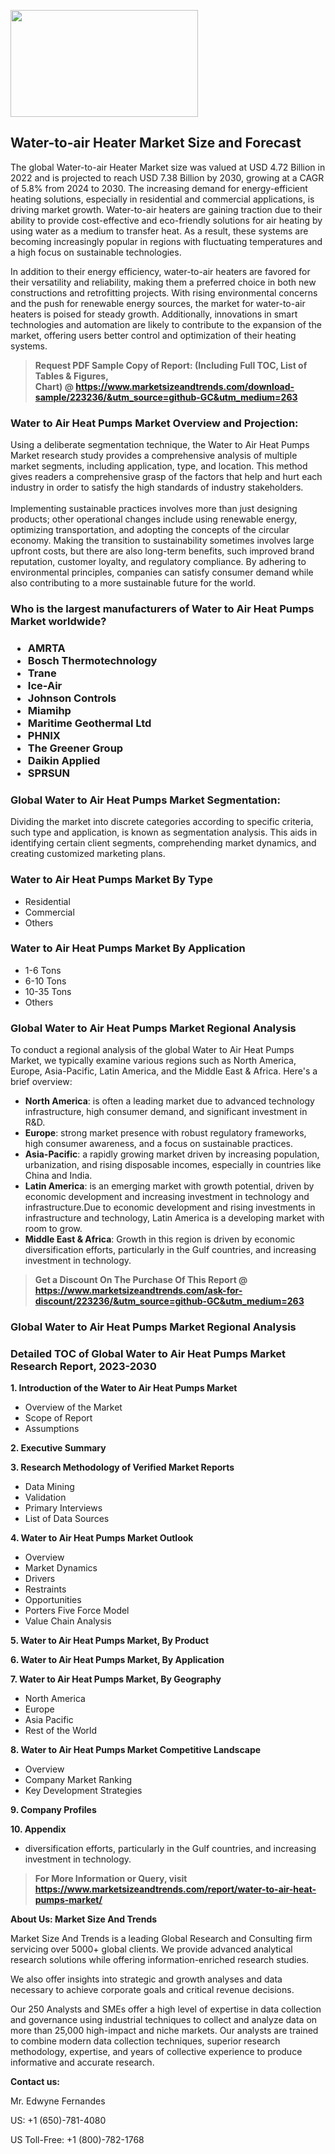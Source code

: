 <p><img class="alignnone size-medium wp-image-20088" src="https://ffe5etoiles.com/wp-content/uploads/2024/12/MST1-300x171.png" alt="" width="300" height="171" /></p><h2>Water-to-air Heater Market Size and Forecast</h2><p>The global Water-to-air Heater Market size was valued at USD 4.72 Billion in 2022 and is projected to reach USD 7.38 Billion by 2030, growing at a CAGR of 5.8% from 2024 to 2030. The increasing demand for energy-efficient heating solutions, especially in residential and commercial applications, is driving market growth. Water-to-air heaters are gaining traction due to their ability to provide cost-effective and eco-friendly solutions for air heating by using water as a medium to transfer heat. As a result, these systems are becoming increasingly popular in regions with fluctuating temperatures and a high focus on sustainable technologies.</p><p>In addition to their energy efficiency, water-to-air heaters are favored for their versatility and reliability, making them a preferred choice in both new constructions and retrofitting projects. With rising environmental concerns and the push for renewable energy sources, the market for water-to-air heaters is poised for steady growth. Additionally, innovations in smart technologies and automation are likely to contribute to the expansion of the market, offering users better control and optimization of their heating systems.</p></p><blockquote id="" class=""><strong>Request PDF Sample Copy of Report: (Including Full TOC, List of Tables &amp; Figures, Chart)&nbsp;@&nbsp;<strong><a href="https://www.marketsizeandtrends.com/download-sample/223236/&utm_source=github-GC&utm_medium=263" target="_blank">https://www.marketsizeandtrends.com/download-sample/223236/&utm_source=github-GC&utm_medium=263</a></strong></strong></blockquote><h3 id="" class="">Water to Air Heat Pumps Market&nbsp;Overview and Projection:</h3><p id="" class="">Using a deliberate segmentation technique, the Water to Air Heat Pumps Market research study provides a comprehensive analysis of multiple market segments, including application, type, and location. This method gives readers a comprehensive grasp of the factors that help and hurt each industry in order to satisfy the high standards of industry stakeholders. <br /> <br />Implementing sustainable practices involves more than just designing products; other operational changes include using renewable energy, optimizing transportation, and adopting the concepts of the circular economy. Making the transition to sustainability sometimes involves large upfront costs, but there are also long-term benefits, such improved brand reputation, customer loyalty, and regulatory compliance. By adhering to environmental principles, companies can satisfy consumer demand while also contributing to a more sustainable future for the world.</p><h3 id="" class="">Who is the largest manufacturers of&nbsp;Water to Air Heat Pumps Market worldwide?</h3><h3 class=""><p><ul><li>AMRTA </li><li> Bosch Thermotechnology </li><li> Trane </li><li> Ice-Air </li><li> Johnson Controls </li><li> Miamihp </li><li> Maritime Geothermal Ltd </li><li> PHNIX </li><li> The Greener Group </li><li> Daikin Applied </li><li> SPRSUN</li></ul></p></h3><h3 id="" class="">Global&nbsp;Water to Air Heat Pumps Market Segmentation:</h3><p id="" class="">Dividing the market into discrete categories according to specific criteria, such type and application, is known as segmentation analysis. This aids in identifying certain client segments, comprehending market dynamics, and creating customized marketing plans.</p><h3 id="" class="">Water to Air Heat Pumps Market&nbsp;By Type</h3><p><p><ul><li>Residential</li><li> Commercial</li><li> Others</p></li></ul></p></p><h3 id="" class="">Water to Air Heat Pumps Market&nbsp;By Application</h3><p class=""><p><ul><li>1-6 Tons</li><li> 6-10 Tons</li><li> 10-35 Tons</li><li> Others</li></ul></p></p><h3 id="" class="">Global Water to Air Heat Pumps Market Regional Analysis</h3><p id="" class="">To conduct a regional analysis of the global Water to Air Heat Pumps Market, we typically examine various regions such as North America, Europe, Asia-Pacific, Latin America, and the Middle East &amp; Africa. Here's a brief overview:</p><ul><li><strong>North America</strong>: is often a leading market due to advanced technology infrastructure, high consumer demand, and significant investment in R&amp;D.</li><li><strong>Europe</strong>: strong market presence with robust regulatory frameworks, high consumer awareness, and a focus on sustainable practices.</li><li><strong>Asia-Pacific</strong>: a rapidly growing market driven by increasing population, urbanization, and rising disposable incomes, especially in countries like China and India.</li><li><strong>Latin America</strong>: is an emerging market with growth potential, driven by economic development and increasing investment in technology and infrastructure.Due to economic development and rising investments in infrastructure and technology, Latin America is a developing market with room to grow.</li><li><strong>Middle East &amp; Africa</strong>: Growth in this region is driven by economic diversification efforts, particularly in the Gulf countries, and increasing investment in technology.</li></ul><blockquote id="" class=""><strong>Get a Discount On The Purchase Of This Report @ <strong><a href="https://www.marketsizeandtrends.com/ask-for-discount/223236/&utm_source=github-GC&utm_medium=263" target="_blank">https://www.marketsizeandtrends.com/ask-for-discount/223236/&utm_source=github-GC&utm_medium=263</a></strong></strong></blockquote><h3 id="" class="">Global Water to Air Heat Pumps Market Regional Analysis</h3><h3 id="" class="">Detailed TOC of Global Water to Air Heat Pumps Market Research Report, 2023-2030</h3><p id="" class=""><strong>1. Introduction of the Water to Air Heat Pumps Market</strong></p><ul><li>Overview of the Market</li><li>Scope of Report</li><li>Assumptions</li></ul><p id="" class=""><strong>2. Executive Summary</strong></p><p id="" class=""><strong>3. Research Methodology of Verified Market Reports</strong></p><ul><li>Data Mining</li><li>Validation</li><li>Primary Interviews</li><li>List of Data Sources</li></ul><p id="" class=""><strong>4. Water to Air Heat Pumps Market Outlook</strong></p><ul><li>Overview</li><li>Market Dynamics</li><li>Drivers</li><li>Restraints</li><li>Opportunities</li><li>Porters Five Force Model</li><li>Value Chain Analysis</li></ul><p id="" class=""><strong>5. Water to Air Heat Pumps Market, By Product</strong></p><p id="" class=""><strong>6. Water to Air Heat Pumps Market, By Application</strong></p><p id="" class=""><strong>7. Water to Air Heat Pumps Market, By Geography</strong></p><ul><li>North America</li><li>Europe</li><li>Asia Pacific</li><li>Rest of the World</li></ul><p id="" class=""><strong>8. Water to Air Heat Pumps Market Competitive Landscape</strong></p><ul><li>Overview</li><li>Company Market Ranking</li><li>Key Development Strategies</li></ul><p id="" class=""><strong>9. Company Profiles</strong></p><p id="" class=""><strong>10. Appendix</strong></p><ul><li>diversification efforts, particularly in the Gulf countries, and increasing investment in technology.</li></ul><blockquote id="" class=""><strong>For More Information or Query, visit <strong><strong><a href="https://www.marketsizeandtrends.com/report/water-to-air-heat-pumps-market/" target="_blank">https://www.marketsizeandtrends.com/report/water-to-air-heat-pumps-market/</a></strong></strong></strong></blockquote><p id="" class=""><strong>About Us: Market Size And Trends</strong></p><p id="" class="">Market Size And Trends is a leading Global Research and Consulting firm servicing over 5000+ global clients. We provide advanced analytical research solutions while offering information-enriched research studies.</p><p id="" class="">We also offer insights into strategic and growth analyses and data necessary to achieve corporate goals and critical revenue decisions.</p><p id="" class="">Our 250 Analysts and SMEs offer a high level of expertise in data collection and governance using industrial techniques to collect and analyze data on more than 25,000 high-impact and niche markets. Our analysts are trained to combine modern data collection techniques, superior research methodology, expertise, and years of collective experience to produce informative and accurate research.</p><p id="" class=""><strong>Contact us:</strong></p><p id="" class="">Mr. Edwyne Fernandes</p><p id="" class="">US: +1 (650)-781-4080</p><p id="" class="">US Toll-Free: +1 (800)-782-1768</p>
